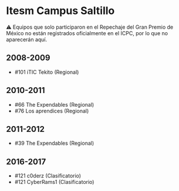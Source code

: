 # Itesm Campus Saltillo

:warning: Equipos que solo participaron en el Repechaje del Gran Premio de México no están registrados oficialmente en el ICPC, por lo que no aparecerán aquí.

## 2008-2009

- #101 iTIC Tekito (Regional)

## 2010-2011

- #66 The Expendables (Regional)
- #76 Los aprendices (Regional)

## 2011-2012

- #39 The Expendables (Regional)

## 2016-2017

- #121 c0derz (Clasificatorio)
- #121 CyberRams1 (Clasificatorio)


